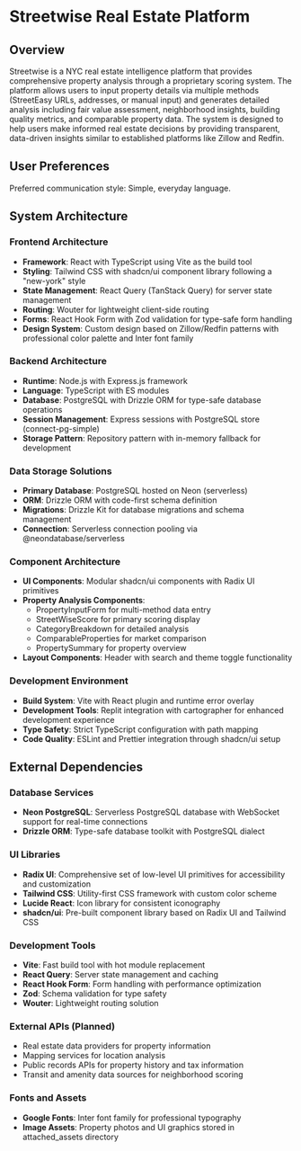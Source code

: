 # Streetwise Real Estate Platform

## Overview

Streetwise is a NYC real estate intelligence platform that provides comprehensive property analysis through a proprietary scoring system. The platform allows users to input property details via multiple methods (StreetEasy URLs, addresses, or manual input) and generates detailed analysis including fair value assessment, neighborhood insights, building quality metrics, and comparable property data. The system is designed to help users make informed real estate decisions by providing transparent, data-driven insights similar to established platforms like Zillow and Redfin.

## User Preferences

Preferred communication style: Simple, everyday language.

## System Architecture

### Frontend Architecture
- **Framework**: React with TypeScript using Vite as the build tool
- **Styling**: Tailwind CSS with shadcn/ui component library following a "new-york" style
- **State Management**: React Query (TanStack Query) for server state management
- **Routing**: Wouter for lightweight client-side routing
- **Forms**: React Hook Form with Zod validation for type-safe form handling
- **Design System**: Custom design based on Zillow/Redfin patterns with professional color palette and Inter font family

### Backend Architecture
- **Runtime**: Node.js with Express.js framework
- **Language**: TypeScript with ES modules
- **Database**: PostgreSQL with Drizzle ORM for type-safe database operations
- **Session Management**: Express sessions with PostgreSQL store (connect-pg-simple)
- **Storage Pattern**: Repository pattern with in-memory fallback for development

### Data Storage Solutions
- **Primary Database**: PostgreSQL hosted on Neon (serverless)
- **ORM**: Drizzle ORM with code-first schema definition
- **Migrations**: Drizzle Kit for database migrations and schema management
- **Connection**: Serverless connection pooling via @neondatabase/serverless

### Component Architecture
- **UI Components**: Modular shadcn/ui components with Radix UI primitives
- **Property Analysis Components**: 
  - PropertyInputForm for multi-method data entry
  - StreetWiseScore for primary scoring display
  - CategoryBreakdown for detailed analysis
  - ComparableProperties for market comparison
  - PropertySummary for property overview
- **Layout Components**: Header with search and theme toggle functionality

### Development Environment
- **Build System**: Vite with React plugin and runtime error overlay
- **Development Tools**: Replit integration with cartographer for enhanced development experience
- **Type Safety**: Strict TypeScript configuration with path mapping
- **Code Quality**: ESLint and Prettier integration through shadcn/ui setup

## External Dependencies

### Database Services
- **Neon PostgreSQL**: Serverless PostgreSQL database with WebSocket support for real-time connections
- **Drizzle ORM**: Type-safe database toolkit with PostgreSQL dialect

### UI Libraries
- **Radix UI**: Comprehensive set of low-level UI primitives for accessibility and customization
- **Tailwind CSS**: Utility-first CSS framework with custom color scheme
- **Lucide React**: Icon library for consistent iconography
- **shadcn/ui**: Pre-built component library based on Radix UI and Tailwind CSS

### Development Tools
- **Vite**: Fast build tool with hot module replacement
- **React Query**: Server state management and caching
- **React Hook Form**: Form handling with performance optimization
- **Zod**: Schema validation for type safety
- **Wouter**: Lightweight routing solution

### External APIs (Planned)
- Real estate data providers for property information
- Mapping services for location analysis
- Public records APIs for property history and tax information
- Transit and amenity data sources for neighborhood scoring

### Fonts and Assets
- **Google Fonts**: Inter font family for professional typography
- **Image Assets**: Property photos and UI graphics stored in attached_assets directory